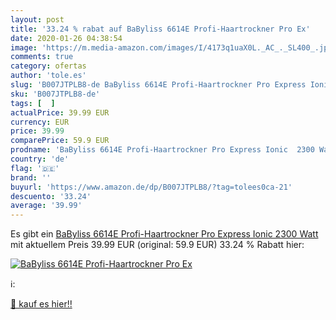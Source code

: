 ```yaml
---
layout: post
title: '33.24 % rabat auf BaByliss 6614E Profi-Haartrockner Pro Ex'
date: 2020-01-26 04:38:54
image: 'https://m.media-amazon.com/images/I/4173q1uaX0L._AC_._SL400_.jpg'
comments: true
category: ofertas
author: 'tole.es'
slug: 'B007JTPLB8-de BaByliss 6614E Profi-Haartrockner Pro Express Ionic 2300 Watt'
sku: 'B007JTPLB8-de'
tags: [  ]
actualPrice: 39.99 EUR
currency: EUR
price: 39.99
comparePrice: 59.9 EUR
prodname: 'BaByliss 6614E Profi-Haartrockner Pro Express Ionic  2300 Watt'
country: 'de'
flag: '🇩🇪'
brand: ''
buyurl: 'https://www.amazon.de/dp/B007JTPLB8/?tag=tolees0ca-21'
descuento: '33.24'
average: '39.99'
---
```


Es gibt ein [BaByliss 6614E Profi-Haartrockner Pro Express Ionic  2300 Watt](https://www.amazon.de/dp/B007JTPLB8/?tag=tolees0ca-21) mit aktuellem Preis 39.99 EUR (original: 59.9 EUR) 33.24 % Rabatt hier:

[![BaByliss 6614E Profi-Haartrockner Pro Ex](https://m.media-amazon.com/images/I/4173q1uaX0L._AC_._SL400_.jpg)](https://www.amazon.de/dp/B007JTPLB8/?tag=tolees0ca-21)

ℹ️:


[🛒 kauf es hier!!](https://www.amazon.de/dp/B007JTPLB8/?tag=tolees0ca-21)
